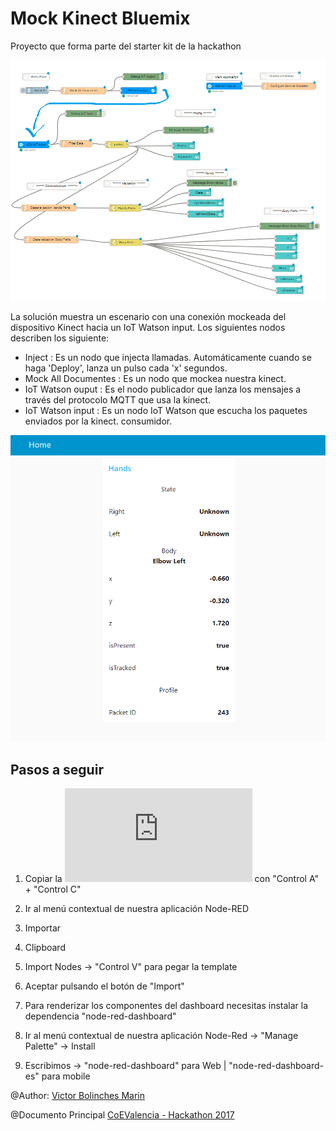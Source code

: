 # Mock Kinect Bluemix
Proyecto que forma parte del starter kit de la hackathon

![](https://github.com/vicboma1/MockKinectBluemix/blob/master/assets/mockKinectNodeRED.png)


La solución muestra un escenario con una conexión mockeada del dispositivo Kinect hacia un IoT Watson input.
Los siguientes nodos describen los siguiente:
  * Inject : Es un nodo que injecta llamadas. Automáticamente cuando se haga 'Deploy', lanza un pulso cada 'x' segundos.
  * Mock All Documentes : Es un nodo que mockea nuestra kinect.
  * IoT Watson ouput : Es el nodo publicador que lanza los mensajes a través del protocolo MQTT que usa la kinect.
  * IoT Watson input : Es un nodo IoT Watson que escucha los paquetes enviados por la kinect. consumidor.
  

![](https://github.com/vicboma1/MockKinectBluemix/blob/master/assets/_mockKinectNodeRED.gif)

## Pasos a seguir
1.   Copiar la ![Plantilla txt](https://raw.githubusercontent.com/vicboma1/MockKinectBluemix/master/assets/_mockKinectNodeRED.txt) con "Control A" + "Control C"

2.   Ir al menú contextual de nuestra aplicación Node-RED

3.   Importar

4.   Clipboard

5.   Import Nodes -> "Control V" para pegar la template

6.   Aceptar pulsando el botón de "Import"

7.   Para renderizar los componentes del dashboard necesitas instalar la dependencia "node-red-dashboard"

8.   Ir al menú contextual de nuestra aplicación Node-Red -> "Manage Palette" -> Install

9.  Escribimos -> "node-red-dashboard" para Web | "node-red-dashboard-es" para mobile



@Author: [Victor Bolinches Marin](https://github.com/vicboma1)  

@Documento Principal  [CoEValencia - Hackathon 2017](https://github.com/CoEValencia/Hackathon_2017)

